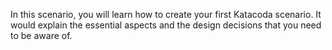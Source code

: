 In this scenario, you will learn how to create your first Katacoda scenario. 
It would explain the essential aspects and the design decisions that you need to be aware of.
